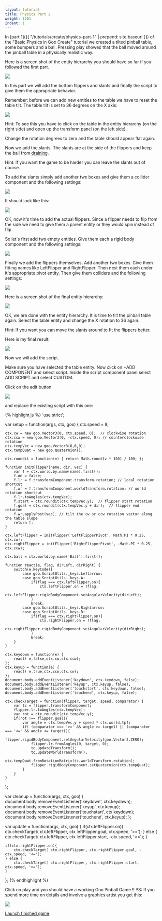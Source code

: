 ```yaml
---
layout: tutorial
title: Physics Part 2
weight: 1201
indent: 1
---
```

In [part 1]({{ "/tutorials/create/physics-part-1" | prepend: site.baseurl }}) of the "Basic Physics in Goo Create" tutorial we created a tilted pinball table, some bumpers and a ball. Pressing play showed that the ball moved around the pinball table in a physically realistic way.  

Here is a screen shot of the entity hierarchy you should have so far if you followed the first part.  

![](FlipperHierarchy.png)

In this part we will add the bottom flippers and slants and finally the script to give them the appropriate behavior.  

Remember: before we can add new entities to the table we have to reset the table tilt. The table tilt is set to 36 degrees on the X axis:  

![](FlipperTableTilt.jpg)

Hint: To see this you have to click on the table in the entity hierarchy (on the right side) and open up the transform panel (on the left side).  

Change the rotation degrees to zero and the table should appear flat again.  

Now we add the slants. The slants are at the side of the flippers and keep the ball from [draining](https://en.wikipedia.org/wiki/Glossary_of_pinball_terms#D).  

Hint: If you want the game to be harder you can leave the slants out of course.  

To add the slants simply add another two boxes and give them a collider component and the following settings:  

![](FlipperSlants.png)

It should look like this:  

![](FlipperSlants2-300x76.jpg)

OK, now it's time to add the actual flippers. Since a flipper needs to flip from the side we need to give them a parent entity or they would spin instead of flip.  

So let's first add two empty entities. Give them each a rigid body component and the following settings:  

![](FlipperPivots.png)

Finally we add the flippers themselves. Add another two boxes. Give them fitting names like LeftFlipper and RightFlipper. Then nest them each under it's appropriate pivot entity. Then give them colliders and the following settings:  

![](FlipperSettings.png)

Here is a screen shot of the final entity hierarchy:  

![](FlipperFinalHierarchy.jpg)

OK, we are done with the entity hierarchy. It is time to tilt the pinball table again. Select the table entity and change the X rotation to 36 again.  

Hint: If you want you can move the slants around to fit the flippers better.  

Here is my final result:  

![](FlipperFinalTable-780x1024.jpg)

Now we will add the script.  

Make sure you have selected the table entity. Now click on +ADD COMPONENT and select script. Inside the script component panel select ADD SCRIPT and select CUSTOM.  

Click on the edit button  

![](FlipperEditScript.jpg)

and replace the existing script with this one:

{% highlight js %}
'use strict';

var setup = function(args, ctx, goo) {
    ctx.speed = 8;

    ctx.cw = new goo.Vector3(0, ctx.speed, 0);  // clockwise rotation
    ctx.ccw = new goo.Vector3(0, -ctx.speed, 0); // counterclockwise rotation
    ctx.tempVec = new goo.Vector3(0,0,0);
    ctx.tempQuat = new goo.Quaternion();

    ctx.roundit = function(v) { return Math.round(v * 100) / 100; };

    function initFlipper(name, dir, vec) {
        var f = ctx.world.by.name(name).first();
        f.on = false;
        f.lr = f.transformComponent.transform.rotation; // local rotation shortcut
        f.wr = f.transformComponent.worldTransform.rotation; // world rotation shortcut
        f.lr.toAngles(ctx.tempVec);
        f.start = ctx.roundit(ctx.tempVec.y);  // flipper start rotation
        f.goal = ctx.roundit(ctx.tempVec.y + dir);  // flipper end rotation
        f.wr.applyPost(vec); // tilt the cw or ccw rotation vector along the table slope
        return f;
    }

    ctx.leftFlipper = initFlipper('LeftFlipperPivot', Math.PI * 0.25, ctx.cw);
    ctx.rightFlipper = initFlipper('RightFlipperPivot', -Math.PI * 0.25, ctx.ccw);

    ctx.ball = ctx.world.by.name('Ball').first();

    function react(e, flag, dirLeft, dirRight) {
        switch(e.keyCode){
            case goo.ScriptUtils._keys.Leftarrow:
            case goo.ScriptUtils._keys.A:
                if(flag === ctx.leftFlipper.on){
                    ctx.leftFlipper.on = !flag;
                    ctx.leftFlipper.rigidBodyComponent.setAngularVelocity(dirLeft);
                }
                break;
            case goo.ScriptUtils._keys.Rightarrow:
            case goo.ScriptUtils._keys.D:
                if(flag === ctx.rightFlipper.on){
                    ctx.rightFlipper.on = !flag;
                    ctx.rightFlipper.rigidBodyComponent.setAngularVelocity(dirRight);
                }
                break;
        }
    }

    ctx.keydown = function(e) {
        react( e,false,ctx.cw,ctx.ccw);
    };
    ctx.keyup = function(e) {
        react( e,true,ctx.ccw,ctx.cw);
    };
    document.body.addEventListener('keydown', ctx.keydown, false);
    document.body.addEventListener('keyup', ctx.keyup, false);
    document.body.addEventListener('touchstart', ctx.keydown, false);
    document.body.addEventListener('touchend', ctx.keyup, false);

    ctx.checkTarget = function(flipper, target, speed, comparator) {
        var tc = flipper.transformComponent;
        flipper.lr.toAngles(ctx.tempVec);
        var rot = ctx.roundit(ctx.tempVec.y);
        if(rot !== flipper.goal){
            var angle = ctx.tempVec.y + speed * ctx.world.tpf;
            if( (comparator === '>=' && angle >= target) || (comparator === '<=' && angle <= target)){
                flipper.rigidBodyComponent.setAngularVelocity(goo.Vector3.ZERO);
                flipper.lr.fromAngles(0, target, 0);
                tc.updateTransform();
                tc.updateWorldTransform();
                ctx.tempQuat.fromRotationMatrix(tc.worldTransform.rotation);
                flipper.rigidBodyComponent.setQuaternion(ctx.tempQuat);
            }
        }
    }
};

var cleanup = function(args, ctx, goo) {
    document.body.removeEventListener('keydown', ctx.keydown);
    document.body.removeEventListener('keyup', ctx.keyup);
    document.body.removeEventListener('touchstart', ctx.keydown);
    document.body.removeEventListener('touchend', ctx.keyup);
};

var update = function(args, ctx, goo) {
    if(ctx.leftFlipper.on){
        ctx.checkTarget( ctx.leftFlipper, ctx.leftFlipper.goal, ctx.speed, '>=');
    } else {
        ctx.checkTarget( ctx.leftFlipper, ctx.leftFlipper.start, -ctx.speed, '<=');
    }

    if(ctx.rightFlipper.on){
        ctx.checkTarget( ctx.rightFlipper, ctx.rightFlipper.goal, -ctx.speed, '<=');
    } else {
        ctx.checkTarget( ctx.rightFlipper, ctx.rightFlipper.start, ctx.speed, '>=');
    }
};
{% endhighlight %}

Click on play and you should have a working Goo Pinball Game !! PS: If you spend more time on details and involve a graphics artist you get this:

![](FlipperPretty-627x1024.jpg)

<a class="btn btn-primary btn-lg" href="https://goote.ch/05779f4996204f14aabff73ee0333afe.scene">Launch finished game</a>